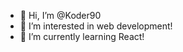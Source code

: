 - 👋 Hi, I’m @Koder90
- 👀 I’m interested in web development!
- 🌱 I’m currently learning React!

<!---
Koder90/Koder90 is a ✨ special ✨ repository because its `README.md` (this file) appears on your GitHub profile.
You can click the Preview link to take a look at your changes.
--->
